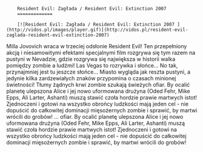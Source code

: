 
        Resident Evil: Zagłada / Resident Evil: Extinction 2007 
        =============
        
        [![Resident Evil: Zagłada / Resident Evil: Extinction 2007 ](http://vidos.pl/images/player.gif)](http://vidos.pl/resident-evil-zaglada-resident-evil-extinction-2007)
        
        
 Milla Jovovich wraca w trzeciej odsłonie Resident Evil! Ten przepełniony akcją i niesamowitymi efektami specjalnymi film rozgrywa się tym razem na pustyni w Nevadzie, gdzie rozgrywa się największa w historii walka pomiędzy zombie a ludźmi! Las Vegas to rozrywka i słońce... No tak, przynajmniej jest tu jeszcze słońce... Miasto wygląda jak reszta pustyni, a jedynie kilka zardzewiałych znaków przypomina o czasach minionej świetności! Tłumy żądnych krwi zombie szukają świeżych ofiar. By ocalić planetę ulepszona Alice i jej nowo uformowana drużyna (Oded Fehr, Mike Epps, Ali Larter, Ashanti) muszą stawić czoła hordzie prawie martwych istot! Zjednoczeni i gotowi na wszystko obrońcy ludzkości mają jeden cel - nie dopuścić do całkowitej dominacji mięsożernych zombie i sprawić, by martwi wrócili do grobów!  ... ofiar. By ocalić planetę ulepszona Alice i jej nowo uformowana drużyna (Oded Fehr, Mike Epps, Ali Larter, Ashanti) muszą stawić czoła hordzie prawie martwych istot! Zjednoczeni i gotowi na wszystko obrońcy ludzkości mają jeden cel - nie dopuścić do całkowitej dominacji mięsożernych zombie i sprawić, by martwi wrócili do grobów!
    